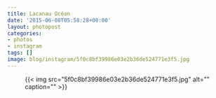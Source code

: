 ```yaml
---
title: Lacanau Océan
date: '2015-06-08T05:58:28+00:00'
layout: photopost
categories:
- photos
- instagram
tags: []
image: blog/instagram/5f0c8bf39986e03e2b36de524771e3f5.jpg
---
```


<figure class="photo photo--square">
  {{< img src="5f0c8bf39986e03e2b36de524771e3f5.jpg" alt="" caption="" >}}

</figure>



